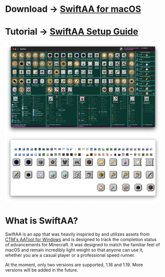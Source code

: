# Download → [SwiftAA for macOS](https://github.com/Kihron/SwiftAA/releases/latest/)
# Tutorial → [SwiftAA Setup Guide](https://youtu.be/rrWwdvWQdVU)

![](Info/main.png)
![](Info/overlay.png)

# What is SwiftAA?
SwiftAA is an app that was heavily inspiried by and utilizes assets from [CTM's AATool for Windows](https://github.com/DarwinBaker/AATool) and is designed to track the completion status
of advancements for Minecraft. It was designed to match the familiar feel of macOS and remain incredibly light weight so that anyone can use it, whether
you are a casual player or a professional speed runner. 

At the moment, only two versions are supported, 1.16 and 1.19. More versions will be added in the future.
